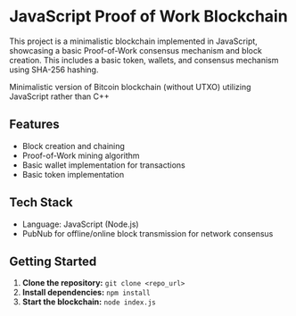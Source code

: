 # JavaScript Proof of Work Blockchain

This project is a minimalistic blockchain implemented in JavaScript, showcasing a basic Proof-of-Work consensus mechanism and block creation. This includes a basic token, wallets, and consensus mechanism using SHA-256 hashing. 

Minimalistic version of Bitcoin blockchain (without UTXO) utilizing JavaScript rather than C++

## Features
- Block creation and chaining
- Proof-of-Work mining algorithm
- Basic wallet implementation for transactions
- Basic token implementation

## Tech Stack
- Language: JavaScript (Node.js)
- PubNub for offline/online block transmission for network consensus

## Getting Started
1. **Clone the repository:** `git clone <repo_url>`
2. **Install dependencies:** `npm install`
3. **Start the blockchain:** `node index.js`
